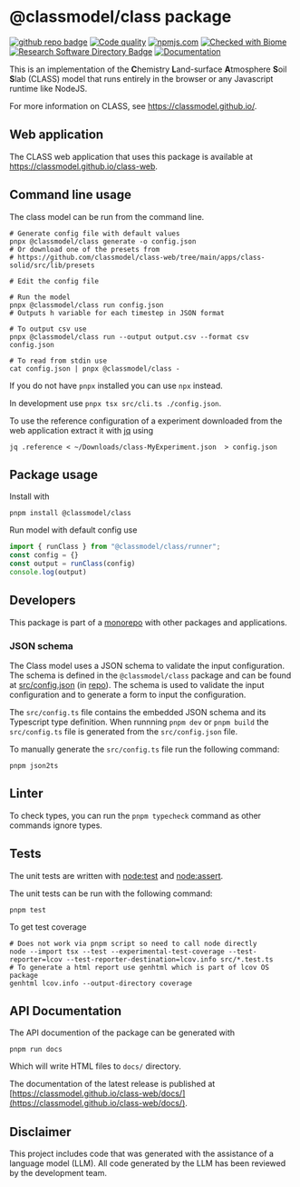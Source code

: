 # @classmodel/class package

[![github repo badge](https://img.shields.io/badge/github-repo-000.svg?logo=github&labelColor=gray&color=blue)]([https://github.com//classmodel/class-web](https://github.com//classmodel/class-web))
[![Code quality](https://github.com/classmodel/class-web/actions/workflows/quality.yml/badge.svg)](https://github.com/classmodel/class-web/actions/workflows/quality.yml)
[![npmjs.com](https://img.shields.io/npm/v/@classmodel/class.svg?style=flat)](https://www.npmjs.com/package/@classmodel/class)
[![Checked with Biome](https://img.shields.io/badge/Checked_with-Biome-60a5fa?style=flat&logo=biome)](https://biomejs.dev)
[![Research Software Directory Badge](https://img.shields.io/badge/rsd-00a3e3.svg)](https://research-software-directory.org/software/class-web)
[![Documentation](https://img.shields.io/badge/docs-blue)](https://classmodel.github.io/class-web/docs/)

This is an implementation of  the **C**hemistry **L**and-surface **A**tmosphere **S**oil **S**lab (CLASS) model that runs entirely in the browser or any Javascript runtime like NodeJS.

For more information on CLASS, see https://classmodel.github.io/.

## Web application

The CLASS web application that uses this package is available at https://classmodel.github.io/class-web.

## Command line usage

The class model can be run from the command line.

```shell
# Generate config file with default values
pnpx @classmodel/class generate -o config.json
# Or download one of the presets from
# https://github.com/classmodel/class-web/tree/main/apps/class-solid/src/lib/presets

# Edit the config file

# Run the model
pnpx @classmodel/class run config.json
# Outputs h variable for each timestep in JSON format

# To output csv use
pnpx @classmodel/class run --output output.csv --format csv config.json

# To read from stdin use
cat config.json | pnpx @classmodel/class -
```
If you do not have `pnpx` installed you can use `npx` instead.

In development use `pnpx tsx src/cli.ts ./config.json`.

To use the reference configuration of a experiment downloaded from the web application extract it with [jq](https://stedolan.github.io/jq/) using

```shell
jq .reference < ~/Downloads/class-MyExperiment.json  > config.json
```

## Package usage

Install with

```shell
pnpm install @classmodel/class
```

Run model with default config use

```js
import { runClass } from "@classmodel/class/runner";
const config = {}
const output = runClass(config)
console.log(output)
```

## Developers

This package is part of a [monorepo](https://github.com/classmodel/class-web) with other packages and applications.

### JSON schema

The Class model uses a JSON schema to validate the input configuration. The schema is defined in the `@classmodel/class` package and can be found at [src/config.json](https://github.com/classmodel/class-web/blob/main/packages/class/src/config.json) (in [repo](./src/config.json)). The schema is used to validate the input configuration and to generate a form to input the configuration.

The `src/config.ts` file contains the embedded JSON schema and its Typescript type definition.
When runnning `pnpm dev` or `pnpm build` the `src/config.ts` file is generated from the `src/config.json` file.

To manually generate the `src/config.ts` file run the following command:

```shell
pnpm json2ts
```

## Linter

To check types, you can run the `pnpm typecheck` command as other commands ignore types.

## Tests

The unit tests are written with [node:test](https://nodejs.org/api/test.html) and [node:assert](https://nodejs.org/api/assert.html).

The unit tests can be run with the following command:

```shell
pnpm test
```

To get test coverage

```shell
# Does not work via pnpm script so need to call node directly
node --import tsx --test --experimental-test-coverage --test-reporter=lcov --test-reporter-destination=lcov.info src/*.test.ts
# To generate a html report use genhtml which is part of lcov OS package
genhtml lcov.info --output-directory coverage
```

## API Documentation

The API documention of the package can be generated with

```shell
pnpm run docs
```
Which will write HTML files to `docs/` directory.

The documentation of the latest release is published at [https://classmodel.github.io/class-web/docs/](https://classmodel.github.io/class-web/docs/).

## Disclaimer

This project includes code that was generated with the assistance of a language model (LLM). All code generated by the LLM has been  reviewed by the development team.

